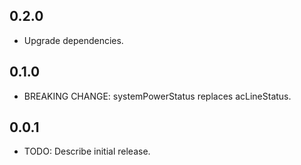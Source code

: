 ## 0.2.0

- Upgrade dependencies.

## 0.1.0

- BREAKING CHANGE: systemPowerStatus replaces acLineStatus.

## 0.0.1

- TODO: Describe initial release.
